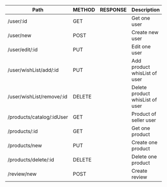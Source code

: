 | Path                       | METHOD | RESPONSE     | Description                    |
| -------------------------- | ------ | ------------ | ------------------------------ |
| /user/:id                  | GET    |              | Get one user                   |
| /user/new                  | POST   |              | Create new user                |
| /user/edit/:id             | PUT    |              | Edit one user                  |
| /user/wishList/add/:id     | PUT    |              | Add product whisList of user   |
| /user/wishList/remove/:id  | DELETE |              | Delete product whisList of user|
| /products/catalog/:idUser  | GET    |              | Product of seller user         |
| /products/:id              | GET    |              | Get one product                |
| /products/new              | PUT    |              | Create one product             |
| /products/delete/:id       | DELETE |              | Delete one product             |
| /review/new                | POST   |              | Create review                  |